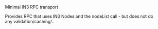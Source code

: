 Minimal IN3 RPC transport

Provides RPC that uses IN3 Nodes and the nodeList call - but does not do any validation/caching/..